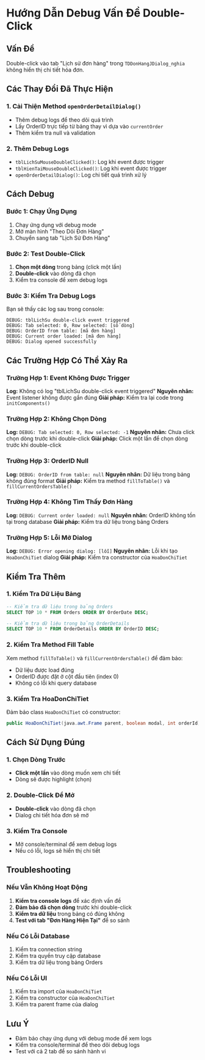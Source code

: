 # Hướng Dẫn Debug Vấn Đề Double-Click

## Vấn Đề
Double-click vào tab "Lịch sử đơn hàng" trong `TDDonHangJDialog_nghia` không hiển thị chi tiết hóa đơn.

## Các Thay Đổi Đã Thực Hiện

### 1. Cải Thiện Method `openOrderDetailDialog()`
- Thêm debug logs để theo dõi quá trình
- Lấy OrderID trực tiếp từ bảng thay vì dựa vào `currentOrder`
- Thêm kiểm tra null và validation

### 2. Thêm Debug Logs
- `tblLichSuMouseDoubleClicked()`: Log khi event được trigger
- `tblHienTaiMouseDoubleClicked()`: Log khi event được trigger
- `openOrderDetailDialog()`: Log chi tiết quá trình xử lý

## Cách Debug

### Bước 1: Chạy Ứng Dụng
1. Chạy ứng dụng với debug mode
2. Mở màn hình "Theo Dõi Đơn Hàng"
3. Chuyển sang tab "Lịch Sử Đơn Hàng"

### Bước 2: Test Double-Click
1. **Chọn một dòng** trong bảng (click một lần)
2. **Double-click** vào dòng đã chọn
3. Kiểm tra console để xem debug logs

### Bước 3: Kiểm Tra Debug Logs
Bạn sẽ thấy các log sau trong console:

```
DEBUG: tblLichSu double-click event triggered
DEBUG: Tab selected: 0, Row selected: [số dòng]
DEBUG: OrderID from table: [mã đơn hàng]
DEBUG: Current order loaded: [mã đơn hàng]
DEBUG: Dialog opened successfully
```

## Các Trường Hợp Có Thể Xảy Ra

### Trường Hợp 1: Event Không Được Trigger
**Log:** Không có log "tblLichSu double-click event triggered"
**Nguyên nhân:** Event listener không được gắn đúng
**Giải pháp:** Kiểm tra lại code trong `initComponents()`

### Trường Hợp 2: Không Chọn Dòng
**Log:** `DEBUG: Tab selected: 0, Row selected: -1`
**Nguyên nhân:** Chưa click chọn dòng trước khi double-click
**Giải pháp:** Click một lần để chọn dòng trước khi double-click

### Trường Hợp 3: OrderID Null
**Log:** `DEBUG: OrderID from table: null`
**Nguyên nhân:** Dữ liệu trong bảng không đúng format
**Giải pháp:** Kiểm tra method `fillToTable()` và `fillCurrentOrdersTable()`

### Trường Hợp 4: Không Tìm Thấy Đơn Hàng
**Log:** `DEBUG: Current order loaded: null`
**Nguyên nhân:** OrderID không tồn tại trong database
**Giải pháp:** Kiểm tra dữ liệu trong bảng Orders

### Trường Hợp 5: Lỗi Mở Dialog
**Log:** `DEBUG: Error opening dialog: [lỗi]`
**Nguyên nhân:** Lỗi khi tạo `HoaDonChiTiet` dialog
**Giải pháp:** Kiểm tra constructor của `HoaDonChiTiet`

## Kiểm Tra Thêm

### 1. Kiểm Tra Dữ Liệu Bảng
```sql
-- Kiểm tra dữ liệu trong bảng Orders
SELECT TOP 10 * FROM Orders ORDER BY OrderDate DESC;

-- Kiểm tra dữ liệu trong bảng OrderDetails
SELECT TOP 10 * FROM OrderDetails ORDER BY OrderID DESC;
```

### 2. Kiểm Tra Method Fill Table
Xem method `fillToTable()` và `fillCurrentOrdersTable()` để đảm bảo:
- Dữ liệu được load đúng
- OrderID được đặt ở cột đầu tiên (index 0)
- Không có lỗi khi query database

### 3. Kiểm Tra HoaDonChiTiet
Đảm bảo class `HoaDonChiTiet` có constructor:
```java
public HoaDonChiTiet(java.awt.Frame parent, boolean modal, int orderId)
```

## Cách Sử Dụng Đúng

### 1. Chọn Dòng Trước
- **Click một lần** vào dòng muốn xem chi tiết
- Dòng sẽ được highlight (chọn)

### 2. Double-Click Để Mở
- **Double-click** vào dòng đã chọn
- Dialog chi tiết hóa đơn sẽ mở

### 3. Kiểm Tra Console
- Mở console/terminal để xem debug logs
- Nếu có lỗi, logs sẽ hiển thị chi tiết

## Troubleshooting

### Nếu Vẫn Không Hoạt Động
1. **Kiểm tra console logs** để xác định vấn đề
2. **Đảm bảo đã chọn dòng** trước khi double-click
3. **Kiểm tra dữ liệu** trong bảng có đúng không
4. **Test với tab "Đơn Hàng Hiện Tại"** để so sánh

### Nếu Có Lỗi Database
1. Kiểm tra connection string
2. Kiểm tra quyền truy cập database
3. Kiểm tra dữ liệu trong bảng Orders

### Nếu Có Lỗi UI
1. Kiểm tra import của `HoaDonChiTiet`
2. Kiểm tra constructor của `HoaDonChiTiet`
3. Kiểm tra parent frame của dialog

## Lưu Ý
- Đảm bảo chạy ứng dụng với debug mode để xem logs
- Kiểm tra console/terminal để theo dõi debug logs
- Test với cả 2 tab để so sánh hành vi
